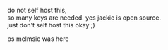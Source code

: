 do not self host this,  
so many keys are needed.
yes jackie is open source.  
just don't self host this okay ;)

ps melmsie was here
